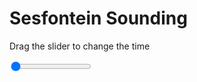 <h1>Sesfontein Sounding</h1>
<p>Drag the slider to change the time</p>

<div class="slidecontainer">
<input oninput='setImage(this)' class="slider" type="range" min="0" max="2" value="0" step="1" />
<img id='img'/>
</div>

<script>
var img = document.getElementById('img');
var img_array = ['/assets/images/skwt/skd_sesfontein_wrfout_d01_2020-06-06_12:00:00.png',
'/assets/images/skwt/skd_sesfontein_wrfout_d01_2020-06-06_18:00:00.png',];
function setImage(obj)
{
        var value = obj.value;
        img.src = img_array[value];

}
</script>

